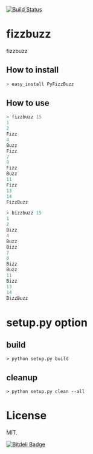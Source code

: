 [![Build Status](https://travis-ci.org/futoase/fizzbuzz.png?branch=master)](https://travis-ci.org/futoase/fizzbuzz)

fizzbuzz
========

fizzbuzz

## How to install

```python
> easy_install PyFizzBuzz
```

## How to use

```python
> fizzbuzz 15
1
2
Fizz
4
Buzz
Fizz
7
8
Fizz
Buzz
11
Fizz
13
14
FizzBuzz

> bizzbuzz 15
1
2
Bizz
4
Buzz
Bizz
7
8
Bizz
Buzz
11
Bizz
13
14
BizzBuzz
```

# setup.py option

## build

```
> python setup.py build
```

## cleanup

```
> python setup.py clean --all
```

# License

MIT.


[![Bitdeli Badge](https://d2weczhvl823v0.cloudfront.net/futoase/fizzbuzz/trend.png)](https://bitdeli.com/free "Bitdeli Badge")

